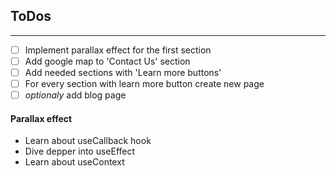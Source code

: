 ## ToDos

---

- [ ] Implement parallax effect for the first section
- [ ] Add google map to 'Contact Us' section
- [ ] Add needed sections with 'Learn more buttons'
- [ ] For every section with learn more button create new page
- [ ] _optionaly_ add blog page

#### Parallax effect

- Learn about useCallback hook
- Dive depper into useEffect
- Learn about useContext
